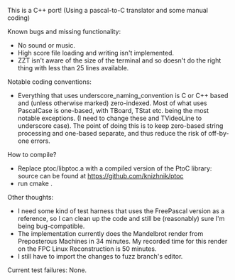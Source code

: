 This is a C++ port! (Using a pascal-to-C translator and some manual coding)

Known bugs and missing functionality:
- No sound or music.
- High score file loading and writing isn't implemented.
- ZZT isn't aware of the size of the terminal and so doesn't do the right thing with less than 25 lines available.

Notable coding conventions:
- Everything that uses underscore_naming_convention is C or C++ based and (unless otherwise marked) zero-indexed. Most of what uses PascalCase is one-based, with TBoard, TStat etc. being the most notable exceptions. (I need to change these and TVideoLine to underscore case). The point of doing this is to keep zero-based string processing and one-based separate, and thus reduce the risk of off-by-one errors.

How to compile?
- Replace ptoc/libptoc.a with a compiled version of the PtoC library: source can be found at https://github.com/knizhnik/ptoc
- run cmake .

Other thoughts:
- I need some kind of test harness that uses the FreePascal version as a reference, so I can clean up the code and still be (reasonably) sure I'm being bug-compatible.
- The implementation currently does the Mandelbrot render from Preposterous Machines in 34 minutes. My recorded time for this render on the FPC Linux Reconstruction is 50 minutes.
- I still have to import the changes to fuzz branch's editor.

Current test failures: None.
